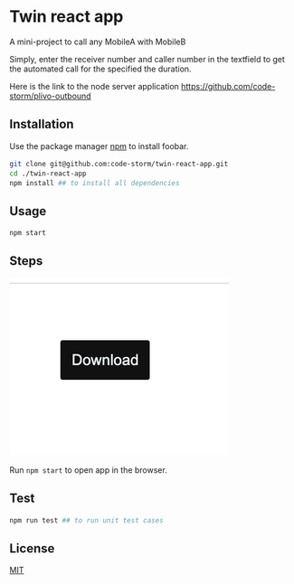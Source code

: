 # Twin react app

A mini-project to call any MobileA with MobileB

Simply, enter the receiver number and caller number in the textfield to get the automated call for the specified the duration.

Here is the link to the node server application
https://github.com/code-storm/plivo-outbound

## Installation

Use the package manager [npm](https://nodejs.org/en/download/) to install foobar.

```bash
git clone git@github.com:code-storm/twin-react-app.git
cd ./twin-react-app
npm install ## to install all dependencies
```

## Usage

```bash
npm start
```

## Steps
![](./button.png) 

Run `npm start` to open app in the browser.


## Test

```bash
npm run test ## to run unit test cases
```

## License
[MIT](https://choosealicense.com/licenses/mit/)
